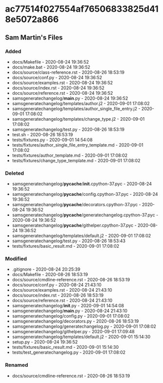 # ac77514f027554af76506833825d418e5072a866

## Sam Martin's Files


### Added 

 - docs/Makefile - 2020-08-24 19:36:52
 - docs/make.bat - 2020-08-24 19:36:52
 - docs/source/class-reference.rst - 2020-08-26 18:53:19
 - docs/source/conf.py - 2020-08-24 19:36:52
 - docs/source/examples.rst - 2020-08-24 19:36:52
 - docs/source/index.rst - 2020-08-24 19:36:52
 - docs/source/reference.rst - 2020-08-24 19:36:52
 - samsgeneratechangelog/__main__.py - 2020-08-24 19:36:52
 - samsgeneratechangelog/templates/author.j2 - 2020-09-01 17:08:02
 - samsgeneratechangelog/templates/author_single_file_entry.j2 - 2020-09-01 17:08:02
 - samsgeneratechangelog/templates/change_type.j2 - 2020-09-01 17:08:02
 - samsgeneratechangelog/test.py - 2020-08-26 18:53:19
 - test.sh - 2020-08-26 18:53:19
 - tests/fixtures.py - 2020-09-01 14:54:08
 - tests/fixtures/author_single_file_entry_template.md - 2020-09-01 17:08:02
 - tests/fixtures/author_template.md - 2020-09-01 17:08:02
 - tests/fixtures/change_type_template.md - 2020-09-01 17:08:02

### Deleted 

 - samsgeneratechangelog/__pycache__/__init__.cpython-37.pyc - 2020-08-24 19:36:52
 - samsgeneratechangelog/__pycache__/config.cpython-37.pyc - 2020-08-24 19:36:52
 - samsgeneratechangelog/__pycache__/decorators.cpython-37.pyc - 2020-08-24 19:36:52
 - samsgeneratechangelog/__pycache__/generatechangelog.cpython-37.pyc - 2020-08-24 19:36:52
 - samsgeneratechangelog/__pycache__/githelper.cpython-37.pyc - 2020-08-24 19:36:52
 - samsgeneratechangelog/templates/default.j2 - 2020-09-01 17:08:02
 - samsgeneratechangelog/test.py - 2020-08-26 18:53:43
 - tests/fixtures/basic_result.md - 2020-09-01 17:08:02

### Modified 

 - .gitignore - 2020-08-24 20:25:39
 - docs/Makefile - 2020-08-26 18:53:19
 - docs/source/cmdline-reference.rst - 2020-08-26 18:53:19
 - docs/source/conf.py - 2020-08-24 21:43:10
 - docs/source/examples.rst - 2020-08-24 21:43:10
 - docs/source/index.rst - 2020-08-26 18:53:19
 - docs/source/reference.rst - 2020-08-24 21:43:10
 - samsgeneratechangelog/__init__.py - 2020-09-01 14:54:08
 - samsgeneratechangelog/__main__.py - 2020-08-24 21:43:10
 - samsgeneratechangelog/config.py - 2020-09-01 17:08:02
 - samsgeneratechangelog/decorators.py - 2020-08-26 18:53:19
 - samsgeneratechangelog/generatechangelog.py - 2020-09-01 17:08:02
 - samsgeneratechangelog/githelper.py - 2020-09-01 17:09:48
 - samsgeneratechangelog/templates/default.j2 - 2020-09-01 15:14:30
 - setup.py - 2020-08-24 19:36:52
 - tests/fixtures/basic_result.md - 2020-09-01 15:14:30
 - tests/test_generatechangelog.py - 2020-09-01 17:08:02

### Renamed 

 - docs/source/cmdline-reference.rst - 2020-08-26 18:53:19